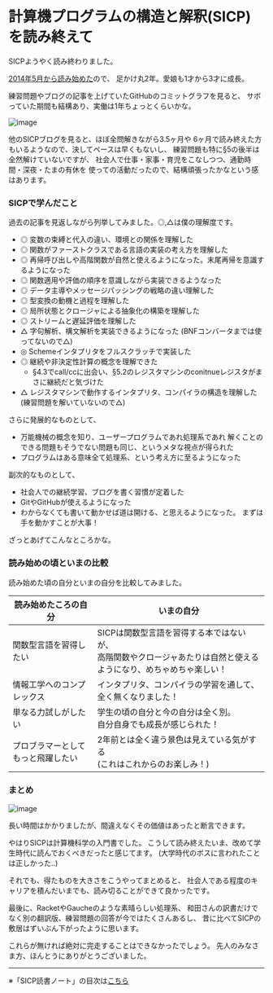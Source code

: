 計算機プログラムの構造と解釈(SICP)を読み終えて
======================================

SICPようやく読み終わりました。

[2014年5月から読み始めた](/entry/sicp/001-prologue.md)ので、
足かけ丸2年。愛娘も1才から3才に成長。

練習問題やブログの記事を上げていたGitHubのコミットグラフを見ると、
サボっていた期間も結構あり、実働は1年ちょっとくらいかな。

![image](https://farm8.staticflickr.com/7293/27283745086_ac52c82fed_o_d.png)

他のSICPブログを見ると、ほぼ全問解きながら3.5ヶ月や
6ヶ月で読み終えた方もいるようなので、決してペースは早くもないし、
練習問題も特に§5の後半は全然解けていないですが、
社会人で仕事・家事・育児をこなしつつ、通勤時間・深夜・たまの有休を
使っての活動だったので、結構頑張ったかなという感はあります。

### SICPで学んだこと
過去の記事を見返しながら列挙してみました。◎,△は僕の理解度です。

- ◎ 変数の束縛と代入の違い、環境との関係を理解した
- ◎ 関数がファーストクラスである言語の実装の考え方を理解した
- ◎ 再帰呼び出しや高階関数が自然と使えるようになった。末尾再帰を意識するようになった
- ◎ 関数適用や評価の順序を意識しながら実装できるようなった
- ◎ データ主導やメッセージパッシングの戦略の違い理解した
- ◎ 型変換の動機と過程を理解した
- ◎ 局所状態とクロージャによる抽象化の構築を理解した
- ◎ ストリームと遅延評価を理解した
- △ 字句解析、構文解析を実装できるようになった (BNFコンバータまでは使ってないので△)
- ◎ Schemeインタプリタをフルスクラッチで実装した
- ◎ 継続や非決定性計算の概念を理解できた
    + §4.3でcall/ccに出会い、§5.2のレジスタマシンのconitnueレジスタがまさに継続だと気づけた
- △ レジスタマシンで動作するインタプリタ、コンパイラの構造を理解した (練習問題を解いていないので△)
	
さらに発展的なものとして、
	
- 万能機械の概念を知り、ユーザープログラムであれ処理系であれ
  解くことのできる問題もそうでない問題も同じ、というメタな視点が得られた
- プログラムはある意味全て処理系、という考え方に至るようになった

副次的なものとして、

- 社会人での継続学習、ブログを書く習慣が定着した
- GitやGitHubが使えるようになった
- わからなくても書いて動かせば道は開ける、と思えるようになった。
  まずは手を動かすことが大事！

ざっとあげてこんなところかな。


### 読み始めの頃といまの比較
読み始めた頃の自分といまの自分を比較してみました。

| 読み始めたころの自分 | いまの自分 |
|----------------------|------------|
| 関数型言語を習得したい | SICPは関数型言語を習得する本ではないが、<br>高階関数やクロージャあたりは自然と使えるようになり、めちゃめちゃ楽しい！ |
| 情報工学へのコンプレックス | インタプリタ、コンパイラの学習を通して、全く無くなりました！ |
| 単なる力試しがしたい | 学生の頃の自分と今の自分は全く別。<br>自分自身でも成長が感じられた！ |
| プロブラマーとしてもっと飛躍したい | 2年前とは全く違う景色は見えている気がする<br>(これはこれからのお楽しみ！) |

### まとめ
![image](https://farm8.staticflickr.com/7769/26722282053_4d1ec92618_z_d.jpg)

長い時間はかかりましたが、間違えなくその価値はあったと断言できます。

やはりSICPは計算機科学の入門書でした。
こうして読み終えたいま、改めて学生時代に読んでおくべきだったと感じてます。
(大学時代のボスに言われたことは正しかった..)

それでも、得たものを大きさをこうやってまとめると、
社会人である程度のキャリアを積んだいまでも、読み切ることができて良かったです。

最後に、RacketやGaucheのような素晴らしい処理系、
和田さんの訳書だけでなく別の翻訳版、練習問題の回答が今ではたくさんあるし、
昔に比べてSICPの敷居はずいぶん下がったように思います。

これらが無ければ絶対に完走することはできなかったでしょう。
先人のみなさま方、ほんとうにありがとうございました。


--------------------------------

※「SICP読書ノート」の目次は[こちら](/entry/sicp/index)


<script type="text/x-mathjax-config">
  MathJax.Hub.Config({ tex2jax: { inlineMath: [['$','$'], ["\\(","\\)"]] } });
</script>
<script type="text/javascript"
  src="http://cdn.mathjax.org/mathjax/latest/MathJax.js?config=TeX-AMS_HTML">
</script>
<meta http-equiv="X-UA-Compatible" CONTENT="IE=EmulateIE7" />
